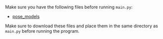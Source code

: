 Make sure you have the following files before running `main.py`:

- [pose_models](https://drive.google.com/drive/folders/15NfapqT1cj62Z7K1HtjiWvUzHjD_c1jh?usp=sharing)

Make sure to download these files and place them in the same directory as `main.py` before running the program.